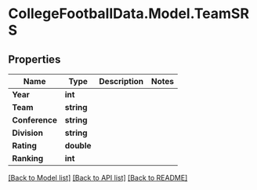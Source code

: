 # CollegeFootballData.Model.TeamSRS

## Properties

Name | Type | Description | Notes
------------ | ------------- | ------------- | -------------
**Year** | **int** |  | 
**Team** | **string** |  | 
**Conference** | **string** |  | 
**Division** | **string** |  | 
**Rating** | **double** |  | 
**Ranking** | **int** |  | 

[[Back to Model list]](../README.md#documentation-for-models) [[Back to API list]](../README.md#documentation-for-api-endpoints) [[Back to README]](../README.md)


